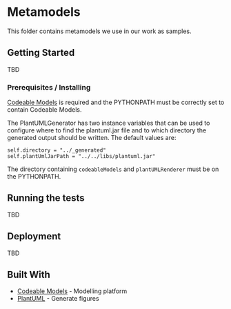 # Metamodels

This folder contains metamodels we use in our work as samples.

## Getting Started

TBD

### Prerequisites / Installing

[Codeable Models](https://github.com/uzdun/CodeableModels/) 
is required and the PYTHONPATH must be correctly set to contain 
Codeable Models.

The PlantUMLGenerator has two instance variables that can be used to configure where to find
the plantuml.jar file and to which directory the generated output should be written. The
default values are:

```
self.directory = "../_generated"
self.plantUmlJarPath = "../../libs/plantuml.jar"
```

The directory containing `codeableModels` and `plantUMLRenderer` must be on the PYTHONPATH.

## Running the tests

TBD

## Deployment

TBD

## Built With

* [Codeable Models](https://github.com/uzdun/CodeableModels/) - Modelling platform
* [PlantUML](http://plantuml.com/download) - Generate figures



